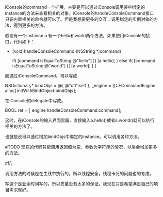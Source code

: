 iConsole的command一个扩展，主要是可以通过iConsole调用某些绑定的instance的方法来查看相关的对象。iConsole的handleConsoleCommand接口只要内置相关的命令就可以了。但是我想要更多的交互：调用绑定的实例对象的方法，得到更多的方法。

假设有一个instance a 有一个hello和world两个方法，如果使用iConsole的接口，代码如下：

- (void)handleConsoleCommand:(NSString *)command{

    if( [command isEqualToString:@"hello"] ){
        [a hello];
    }
    else if( [command isEqualToString:@"world"] ){
        [a world];
    }
}

而通过iConsoleCommand。可以写成

NSDictionary* bindObjs = @{
                               @"ctl":self
                               };
_engine = [[CFCommandEngine alloc] initWithBindObject:bindObjs];

在iConsole的delegate中写成。

BOOL ret = [_engine handleConsoleCommand:command];

这时，在iConsole的输入界面里面，直接输入a.hello()或者a.world()就可以执行相关的方法了。

也就是说可以通过增加bindObjs中绑定的instance。可以调用各种方法。


#TODO
现在的代码只能调用返回值为空，参数为字符串的情况，以后会增加更多的方法。


#坑

调用方法的时候是在主线中执行的，所以线程安全，线程卡死的问题也的考虑。

写这个是业余时间写的，所以质量没有太多的保证，我现在只是希望满足自己的项目需求就好。

